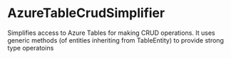 # AzureTableCrudSimplifier
Simplifies access to Azure Tables for making CRUD operations. It uses generic methods (of entities inheriting from TableEntity) to provide strong type operatoins
